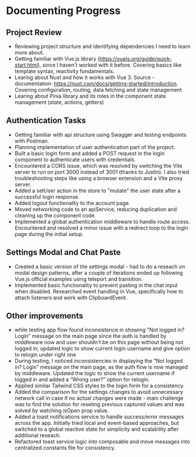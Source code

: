 # Documenting Progress

## Project Review
- Reviewing project structure and identifying dependencies I need to learn more about.
- Getting familiar with Vue.js library (https://vuejs.org/guide/quick-start.html), since I haven't worked with it before. Covering basics like template syntax, reactivity fundamentals.
- Learing about Nuxt and how it works with Vue 3. Source - documentation: https://nuxt.com/docs/getting-started/introduction. Covering configuration, routing, data fetching and state management
- Learing about Pinia library and its roles in the component state management (state, actions, getters)

## Authentication Tasks
- Getting familiar with api structure using Swagger and testing endpoints with Postman.
- Planning implementation of user authentication part of the project.
- Built a basic login form and added a POST request in the login component to authenticate users with credentials.
- Encountered a CORS issue, which was resolved by switching the Vite server to run on port 3000 instead of 3001 (thanks to Justin). I also tried troubleshooting steps like using a browser extension and a Vite proxy server.
- Added a setUser action in the store to "mutate" the user state after a successful login response.
- Added logout functionality to the account page.
- Moved networking code to an apiService, reducing duplication and cleaning up the component code.
- Implemented a global authentication middleware to handle route access. Encountered and resolved a minor issue with a redirect loop to the login page during the initial setup.
## Settings Modal and Chat Paste
- Created a basic version of the settings modal - had to do a reseach on modal design patterns, after a couple of iterations ended up following Vue.js official examples using teleport and transition.
- Implemented basic functionality to prevent pasting in the chat input when disabled. Researched event handling in Vue, specifically how to attach listeners and work with ClipboardEvent.

## Other improvements
- while testing app flow found inconsistence in showing "Not logged in? Login" message on the main page since the auth is handled by middleware now and user shouldn't be on this page without being not logged in; updated logic to show current login username and give option to relogin under right one
- During testing, I noticed inconsistencies in displaying the “Not logged in? Login” message on the main page, as the auth flow is now managed by middleware. Updated the logic to show the current username if logged in and added a “Wrong user?” option for relogin.
- Applied similar Tailwind CSS styles to the login form for a consistency.
- Added the comparison for the settings changes to avoid unnecessary network call in case if no actual changes were made - main challenge was to find the solution for reseting previous captured values and was solved by watching isOpen prop value.
- Added a toast notifications service to handle success/error messages across the app. Initially tried local and event-based approaches, but switched to a global reactive state for simplicity and scalability after additional reseach.
- Refactored toast service logic into composable and move messages into centralized constants file for consistency.